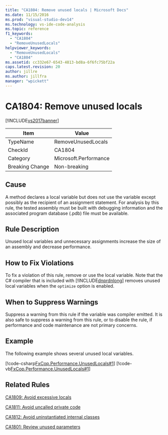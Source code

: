```yaml
---
title: "CA1804: Remove unused locals | Microsoft Docs"
ms.date: 11/15/2016
ms.prod: "visual-studio-dev14"
ms.technology: vs-ide-code-analysis
ms.topic: reference
f1_keywords:
  - "CA1804"
  - "RemoveUnusedLocals"
helpviewer_keywords:
  - "RemoveUnusedLocals"
  - "CA1804"
ms.assetid: cc332e67-6543-4813-bd8a-6f6fc75bf22a
caps.latest.revision: 20
author: jillre
ms.author: jillfra
manager: "wpickett"
---
```

# CA1804: Remove unused locals
[!INCLUDE[vs2017banner](../includes/vs2017banner.md)]

|Item|Value|
|-|-|
|TypeName|RemoveUnusedLocals|
|CheckId|CA1804|
|Category|Microsoft.Performance|
|Breaking Change|Non-breaking|

## Cause
 A method declares a local variable but does not use the variable except possibly as the recipient of an assignment statement. For analysis by this rule, the tested assembly must be built with debugging information and the associated program database (.pdb) file must be available.

## Rule Description
 Unused local variables and unnecessary assignments increase the size of an assembly and decrease performance.

## How to Fix Violations
 To fix a violation of this rule, remove or use the local variable. Note that the C# compiler that is included with [!INCLUDE[dnprdnlong](../includes/dnprdnlong-md.md)] removes unused local variables when the `optimize` option is enabled.

## When to Suppress Warnings
 Suppress a warning from this rule if the variable was compiler emitted. It is also safe to suppress a warning from this rule, or to disable the rule, if performance and code maintenance are not primary concerns.

## Example
 The following example shows several unused local variables.

 [!code-csharp[FxCop.Performance.UnusedLocals#1](../snippets/csharp/VS_Snippets_CodeAnalysis/FxCop.Performance.UnusedLocals/cs/FxCop.Performance.UnusedLocals.cs#1)]
 [!code-vb[FxCop.Performance.UnusedLocals#1](../snippets/visualbasic/VS_Snippets_CodeAnalysis/FxCop.Performance.UnusedLocals/vb/FxCop.Performance.UnusedLocals.vb#1)]

## Related Rules
 [CA1809: Avoid excessive locals](../code-quality/ca1809-avoid-excessive-locals.md)

 [CA1811: Avoid uncalled private code](../code-quality/ca1811-avoid-uncalled-private-code.md)

 [CA1812: Avoid uninstantiated internal classes](../code-quality/ca1812-avoid-uninstantiated-internal-classes.md)

 [CA1801: Review unused parameters](../code-quality/ca1801-review-unused-parameters.md)
